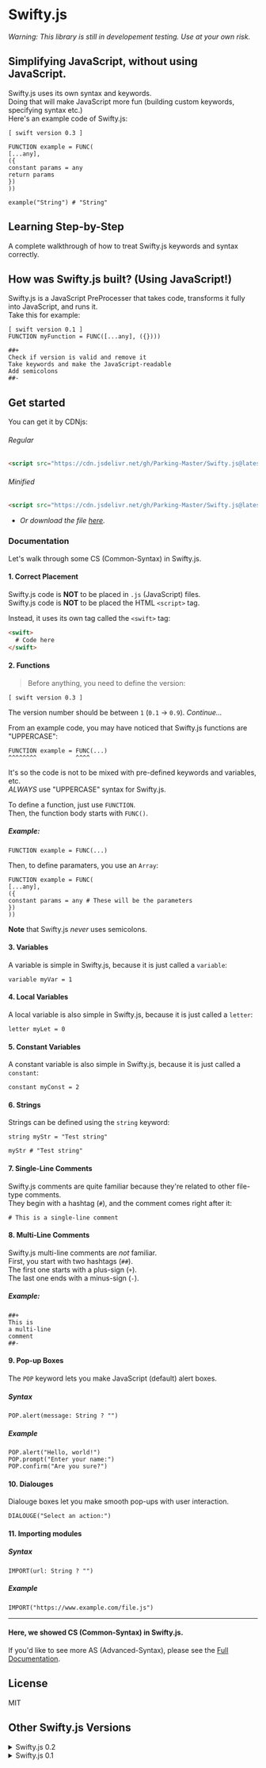# Swifty.js
_Warning: This library is still in developement testing. Use at your own risk._

## Simplifying JavaScript, without using JavaScript.
Swifty.js uses its own syntax and keywords.<br>
Doing that will make JavaScript more fun (building custom keywords, specifying syntax etc.)<br>
Here's an example code of Swifty.js:
```
[ swift version 0.3 ]

FUNCTION example = FUNC(
[...any],
({
constant params = any
return params
})
))

example("String") # "String"
```

## Learning Step-by-Step
A complete walkthrough of how to treat Swifty.js keywords and syntax correctly.

## How was Swifty.js built? (Using JavaScript!)
Swifty.js is a JavaScript PreProcesser that takes code, transforms it fully into JavaScript, and runs it.<br>
Take this for example:
```
[ swift version 0.1 ]
FUNCTION myFunction = FUNC([...any], ({})))

##+
Check if version is valid and remove it
Take keywords and make the JavaScript-readable
Add semicolons
##-
```

## Get started
You can get it by CDNjs:
###### Regular
```html
<script src="https://cdn.jsdelivr.net/gh/Parking-Master/Swifty.js@latest/0.3/swifty.js" async>[ swift version 0.3 ]</script>
```
###### Minified
```html
<script src="https://cdn.jsdelivr.net/gh/Parking-Master/Swifty.js@latest/0.3/swifty.min.js" async>[ swift version 0.3 ]</script>
```

- _Or download the file [here]()._

### Documentation
Let's walk through some CS (Common-Syntax) in Swifty.js.

#### 1. Correct Placement
Swifty.js code is **NOT** to be placed in `.js` (JavaScript) files.<br>
Swifty.js code is **NOT** to be placed the HTML `<script>` tag.

Instead, it uses its own tag called the `<swift>` tag:
```html
<swift>
  # Code here
</swift>
```

#### 2. Functions
> Before anything, you need to define the version:
```
[ swift version 0.3 ]
```

The version number should be between `1` (`0.1` -> `0.9`). _Continue..._

From an example code, you may have noticed that Swifty.js functions are "UPPERCASE":
```
FUNCTION example = FUNC(...)
^^^^^^^^           ^^^^
```

It's so the code is not to be mixed with pre-defined keywords and variables, etc.<br>
_ALWAYS_ use "UPPERCASE" syntax for Swifty.js.

To define a function, just use `FUNCTION`.<br>
Then, the function body starts with `FUNC()`.

##### Example:
```
FUNCTION example = FUNC(...)
```

Then, to define paramaters, you use an `Array`:
```
FUNCTION example = FUNC(
[...any],
({
constant params = any # These will be the parameters
})
))
```

**Note** that Swifty.js _never_ uses semicolons.

#### 3. Variables
A variable is simple in Swifty.js, because it is just called a `variable`:
```
variable myVar = 1
```

#### 4. Local Variables
A local variable is also simple in Swifty.js, because it is just called a `letter`:
```
letter myLet = 0
```

#### 5. Constant Variables
A constant variable is also simple in Swifty.js, because it is just called a `constant`:
```
constant myConst = 2
```

#### 6. Strings
Strings can be defined using the `string` keyword:
```
string myStr = "Test string"

myStr # "Test string"
```

#### 7. Single-Line Comments
Swifty.js comments are quite familiar because they're related to other file-type comments.<br>
They begin with a hashtag (`#`), and the comment comes right after it:
```
# This is a single-line comment
```

#### 8. Multi-Line Comments
Swifty.js multi-line comments are _not_ familiar.<br>
First, you start with two hashtags (`##`).<br>
The first one starts with a plus-sign (`+`).<br>
The last one ends with a minus-sign (`-`).<br>

##### Example:
```
##+
This is
a multi-line
comment
##-
```

#### 9. Pop-up Boxes
The `POP` keyword lets you make JavaScript (default) alert boxes.<br>

##### Syntax
```
POP.alert(message: String ? "")
```

##### Example
```
POP.alert("Hello, world!")
POP.prompt("Enter your name:")
POP.confirm("Are you sure?")
```

#### 10. Dialouges
Dialouge boxes let you make smooth pop-ups with user interaction.
```
DIALOUGE("Select an action:")
```

#### 11. Importing modules
##### Syntax
```
IMPORT(url: String ? "")
```

##### Example
```
IMPORT("https://www.example.com/file.js")
```

<hr>

#### Here, we showed CS (Common-Syntax) in Swifty.js.

If you'd like to see more AS (Advanced-Syntax), please see the [Full Documentation]().

## License
MIT

## Other  Swifty.js Versions
<details>
<summary>Swifty.js 0.2</summary>

# Swifty.js

## Simplifying JavaScript, without using JavaScript.
Swifty.js uses its own syntax and keywords.<br>
Doing that will make JavaScript more fun (building custom keywords, specifying syntax etc.)<br>
Here's an example code of Swifty.js:
```
[ swift version 0.2 ]

function example = func(...any) {
  constant params = any
  return params
}

example("String") # "String"
```

## Learning Step-by-Step
A complete walkthrough of how to treat Swifty.js keywords and syntax correctly.

## Quickstart
You can get it by CDN:
```html
<script src="https://cdn.jsdelivr.net/gh/Parking-Master/Swifty.js@latest/0.2/swifty.js" async>[ swift version 0.2 ]</script>
```

- Download the file [here]()

### Documentation
Let's walk through some CS (Common-Syntax) in Swifty.js.

#### 1. Correct Placement
Do **not** place Swifty.js code in `.js` (JavaScript) files.<br>
Do **not** place Swifty.js code the HTML `<script>` tag.
  
Instead, place it in the pre-defined `<swift>` tag:
```html
<swift>
  # Code here
</swift>
```

#### 2. Functions
To define a function, just use `function`.<br>
Then, the function body starts with `func()`.

##### Example:
```
function example = func(...)
```

Then, to define paramaters, you place all of them inside the parenthesis:
```
function example = func(...any) {
  constant params = any
  # "params" are the parameters
}
```

**Note** that Swifty.js _never_ uses semicolons.

#### 3. Variables
A variable is simple in Swifty.js, because it is just called a `variable`:
```
variable myVar = 1
```

#### 4. Letters
A letter is also simple in Swifty.js, because it is just called a `letter`:
```
letter myLet = 0
```

#### 5. Constants
A constant is also simple in Swifty.js, because it is just called a `constant`:
```
constant myConst = 2
```

#### 6. Strings
A letter is also simple in Swifty.js, because it is just called a `letter`:
```
string myStr = "Test string"
```

#### 7. Single-Line Comments
Swifty.js comments are quite familiar because they're related to other file-type comments.<br>
They begin with a hashtag (`#`), and the comment comes right after it:
```
# This is a single-line comment
```

#### 8. Multi-Line Comments
Swifty.js multi-line comments are _not_ familiar.<br>
First, you start with two hashtags (`##`).<br>
The first one starts with a plus-sign (`+`).<br>
The last one ends with a minus-sign (`-`).<br>

##### Example:
```
##+
Multi
Line
Comment
##-
```
</details>

<details>
<summary>Swifty.js 0.1</summary>

# Swifty.js

Swifty.js uses its own syntax and keywords.<br>
Here's an example code of Swifty.js:
```
[ swift version 0.1 ]

function example = func(...any) {
  constant params = any
  return params
}

example("String") # "String"
```
  
## Quickstart
You can get it by CDN:
```html
<script src="https://cdn.jsdelivr.net/gh/Parking-Master/Swifty.js@latest/0.1/swifty.js" async>[ swift version 0.1 ]</script>
```

- Download the file [here]()

### Documentation
Let's walk through some CS (Common-Syntax) in Swifty.js.

#### 1. Correct Placement
Do not place Swifty.js code in `.js` (JavaScript) files.<br>
Do not place Swifty.js code the HTML `<script>` tag.

Place it in the pre-defined `<swift>` tag:
```html
<swift>

</swift>
```

#### 2. Functions
A function body starts with `func()`.

##### Example
```
function example = func(...)
```

Then, to define paramaters, you place all of them inside the parenthesis:
```
function example = func(...any) {
  # ...
}
```

Swifty.js _never_ uses semicolons.

#### 3. Variables
A variable is simple in Swifty.js, because it is just called a `variable`:
```
variable myVar = 1
```

#### 4. Letters
A letter is also simple in Swifty.js, because it is just called a `letter`:
```
letter myLet = 0
```

#### 5. Constants
A constant is also simple in Swifty.js, because it is just called a `constant`:
```
constant myConst = 2
```

#### 7. Single-Line Comments
Swifty.js comments are quite familiar because they're related to other file-type comments.<br>
They begin with a hashtag (`#`), and the comment comes right after it:

#### 8. Multi-Line Comments
Swifty.js multi-line comments are _not_ familiar.<br>
First, you start with two hashtags (`##`).<br>
The first one starts with a plus-sign (`+`).<br>
The last one ends with a minus-sign (`-`).<br>
</details>
